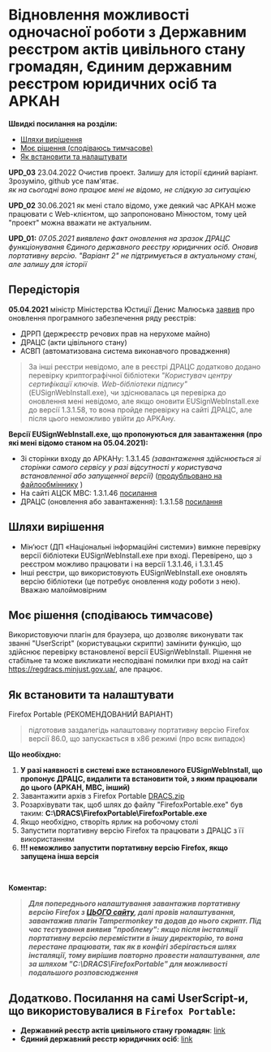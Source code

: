 # Відновлення можливості одночасної роботи з Державним реєстром актів цивільного стану громадян, Єдиним державним реєстром юридичних осіб та АРКАН


**Швидкі посилання на розділи:**
* [Шляхи вирішення](#шляхи-вирішення)
* [Моє рішення (сподіваюсь тимчасове)](#моє-рішення-сподіваюсь-тимчасове)
* [Як встановити та налаштувати](#як-встановити-та-налаштувати)

**UPD_03** 23.04.2022 Очистив проект. Залишу для історії єдиний варіант.  
Зрозуміло, github усе пам'ятає.  
*як на сьогодні воно працює мені не відомо, не слідкую за ситуацією*

**UPD_02** 30.06.2021 як мені стало відомо, уже деякий час АРКАН може працювати с Web-клієнтом, що запропоновано Мінюстом, тому цей "проект" можна вважати не актуальним. 

**UPD_01:** *07.05.2021 виявлено факт оновлення на зразок ДРАЦС функціонування Єдиного державного реєстру юридичних осіб. Оновив портативну версію. "Варіант 2" не підтримується в актуальному стані, але залишу для історії*



## Передісторія
**05.04.2021** міністр Міністерства Юстиції Денис Малюська [заявив](https://sud.ua/ru/news/ukraine/197994-maye-litati-onovili-platformu-na-yakiy-pratsyuyut-reyestri-minyustu) про оновлення програмного забезпечення ряду реєстрів:
* ДРРП (держреєстр речових прав на нерухоме майно)
* ДРАЦС (акти цівільного стану)
* АСВП (автоматизована система виконавчого провадження)

>За інші реєстри невідомо, але в реєстрі ДРАЦС додатково додано перевірку криптографічної бібліотеки
*"Користувач центру сертифікації ключів. Web-бібліотеки підпису"* (EUSignWebInstall.exe), чи здіснювалась ця перевірка до оновлення мені невідомо, але якщо оновити EUSignWebInstall.exe до версії 1.3.1.58, то вона пройде перевірку на сайті ДРАЦС, але після цього неможливо увійти до АРКАну.

**Версії EUSignWebInstall.exe, що пропонуються для завантаження (про які мені відомо станом на 05.04.2021):**
* Зі сторінки входу до АРКАНу: 1.3.1.45 *(завантаження здійснюється зі сторінки самого сервісу у разі відсутності у користувача встановленної або запущенної версії)* ([продубльовано на файлообміннику](https://mega.nz/file/PBtiQKKS#YRjxSvmtW-VHGk8zWAsGjDX2Rf2KqctgaHl9KzU14oA) )
* На сайті АЦСК МВС: 1.3.1.46  [посилання](https://ca.mvs.gov.ua/download/install/EUSignWebInstall.exe)
* ДРАЦС (оновлення або завантаження): 1.3.1.58 [посилання](https://iit.com.ua/download/productfiles/EUSignWebInstall.exe)


## Шляхи вирішення
* Мін‘юст (ДП «Національні інформаційні системи») вимкне перевірку версії бібліотеки EUSignWebInstall.exe при вході. Перевірено, що з реєстром можливо працювати і на версії 1.3.1.46, і 1.3.1.45
* Інші реєстри, що використовують EUSignWebInstall.exe оновлять версію бібліотеки (це потребує оновлення коду роботи з нею). Вважаю малоймовірним


## Моє рішення (сподіваюсь тимчасове)
Використовуючи плагін для браузера, що дозволяє виконувати так званні "UserScript" (користувацьки скрипти) замінити функцію, що здійснює перевірку встановленої версії EUSignWebInstall.
Рішення не стабільне та може викликати несподівані помилки при вході на сайт https://regdracs.minjust.gov.ua/, але працює.


## Як встановити та налаштувати

Firefox Portable (РЕКОМЕНДОВАНИЙ ВАРІАНТ)

>підготовив заздалегідь налаштовану портативну версію Firefox версії 86.0, що запускається в x86 режимі (про всяк випадок)

**Що необіхдно:**
1. **У разі наявності в системі вже встановленого EUSignWebInstall, що пропонує ДРАЦС, видалити та встановити той, з яким працювали до цього (АРКАН, МВС, інший)**
1. Завантажити архів з Firefox Portable [DRACS.zip](https://mega.nz/file/Pd002QyB#6pKjj4TbV2TMqAd4zPM7x6DozMRlevfgtD_T4SI-6-w) 
1. Розархівувати так, щоб шлях до файлу "FirefoxPortable.exe" був таким: **C:\DRACS\FirefoxPortable\FirefoxPortable.exe**
1. Якщо необхідно, створіть ярлик на робочому столі
1. Запустити портативну версію Firefox та працювати з ДРАЦС з її використанням
1. **!!! неможливо запустити портативну версію Firefox, якщо запущена інша версія** 

<BR />

**Коментар:**

>***Для попереднього налаштування завантажив портативну версію Firefox з [ЦЬОГО сайту](https://mozilla-firefox-portable.ru.uptodown.com/windows/versions), далі провів налаштування, завантажив плагін Tampermonkey та додав до нього скрипт. 
>Під час тестування виявив "проблему": якщо після інсталяції портативну версію перемістити в іншу директорію, то вона перестане працювати, так як в конфігі зберігається шлях інсталяції, тому вирішив повторно провести налаштування, але за шляхом "C:\DRACS\FirefoxPortable\" для можливості подальшого розповсюдження***

## Додатково. Посилання на самі UserScript-и, що використовувалися в `Firefox Portable`:
- **Державний реєстр актів цивільного стану громадян**: [link](gm_code/regdracs.js)
- **Єдиний державний реєстр юридичних осіб**: [link](gm_code/usr_minjust.js)